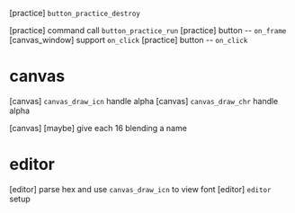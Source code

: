 [practice] `button_practice_destroy`

[practice] command call `button_practice_run`
[practice] button -- `on_frame`
[canvas_window] support `on_click`
[practice] button -- `on_click`

# canvas

[canvas] `canvas_draw_icn` handle alpha
[canvas] `canvas_draw_chr` handle alpha

[canvas] [maybe] give each 16 blending a name

# editor

[editor] parse hex and use `canvas_draw_icn` to view font
[editor] `editor` setup
